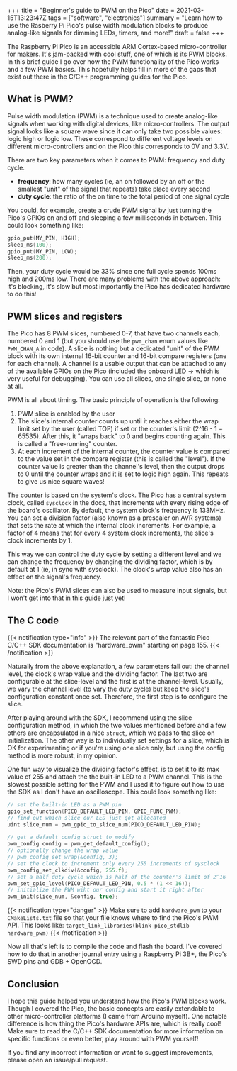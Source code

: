 +++
title = "Beginner's guide to PWM on the Pico"
date = 2021-03-15T13:23:47Z
tags = ["software", "electronics"]
summary = "Learn how to use the Rasberry Pi Pico's pulse width modulation blocks to produce analog-like signals for dimming LEDs, timers, and more!"
draft = false
+++

The Raspberry Pi Pico is an accessible ARM Cortex-based micro-controller for makers. It's jam-packed with cool stuff, one of which is its PWM blocks. In this brief guide I go over how the PWM functionality of the Pico works and a few PWM basics. This hopefully helps fill in more of the gaps that exist out there in the C/C++ programming guides for the Pico.

## What is PWM?

Pulse width modulation (PWM) is a technique used to create analog-like signals when working with digital devices, like micro-controllers. The output signal looks like a square wave since it can only take two possible values: logic high or logic low. These correspond to different voltage levels on different micro-controllers and on the Pico this corresponds to 0V and 3.3V.

There are two key parameters when it comes to PWM: frequency and duty cycle.

* **frequency**: how many cycles (ie, an on followed by an off or the smallest "unit" of the signal that repeats) take place every second
* **duty cycle**: the ratio of the on time to the total period of one signal cycle

You could, for example, create a crude PWM signal by just turning the Pico's GPIOs on and off and sleeping a few milliseconds in between. This could look something like:

```C
gpio_put(MY_PIN, HIGH);
sleep_ms(100);
gpio_put(MY_PIN, LOW);
sleep_ms(200);
```

Then, your duty cycle would be 33% since one full cycle spends 100ms high and 200ms low. There are many problems with the above approach: it's blocking, it's slow but most importantly the Pico has dedicated hardware to do this!

## PWM slices and registers

The Pico has 8 PWM slices, numbered 0-7, that have two channels each, numbered 0 and 1 (but you should use the `pwm_chan` enum values like `PWM_CHAN_A` in code). A slice is nothing but a dedicated "unit" of the PWM block with its own internal 16-bit counter and 16-bit compare registers (one for each channel). A channel is a usable output that can be attached to any of the available GPIOs on the Pico (included the onboard LED -> which is very useful for debugging). You can use all slices, one single slice, or none at all.

PWM is all about timing. The basic principle of operation is the following:

1. PWM slice is enabled by the user
2. The slice's internal counter counts up until it reaches either the wrap limit set by the user (called TOP) if set or the counter's limit (2^16 - 1 = 65535). After this, it "wraps back" to 0 and begins counting again. This is called a "free-running" counter.
3. At each increment of the internal counter, the counter value is compared to the value set in the compare register (this is called the "level"). If the counter value is greater than the channel's level, then the output drops to 0 until the counter wraps and it is set to logic high again. This repeats to give us nice square waves!

The counter is based on the system's clock. The Pico has a central system clock, called `sysclock` in the docs, that increments with every rising edge of the board's oscillator. By default, the system clock's frequency is 133MHz. You can set a division factor (also known as a prescaler on AVR systems) that sets the rate at which the internal clock increments. For example, a factor of 4 means that for every 4 system clock increments, the slice's clock increments by 1.

This way we can control the duty cycle by setting a different level and we can change the frequency by changing the dividing factor, which is by default at 1 (ie, in sync with sysclock). The clock's wrap value also has an effect on the signal's frequency.

Note: the Pico's PWM slices can also be used to measure input signals, but I won't get into that in this guide just yet!

## The C code

{{< notification type="info" >}}
The relevant part of the fantastic Pico C/C++ SDK documentation is "hardware_pwm" starting on page 155.
{{< /notification >}}

Naturally from the above explanation, a few parameters fall out: the channel level, the clock's wrap value and the dividing factor. The last two are configurable at the slice-level and the first is at the channel-level. Usually, we vary the channel level (to vary the duty cycle) but keep the slice's configuration constant once set. Therefore, the first step is to configure the slice.

After playing around with the SDK, I recommend using the slice configuration method, in which the two values mentioned before and a few others are encapsulated in a nice `struct`, which we pass to the slice on initialization. The other way is to individually set settings for a slice, which is OK for experimenting or if you're using one slice only, but using the config method is more robust, in my opinion.

One fun way to visualize the dividing factor's effect, is to set it to its max value of 255 and attach the the built-in LED to a PWM channel. This is the slowest possible setting for the PWM and I used it to figure out how to use the SDK as I don't have an oscilloscope. This could look something like:

```C
// set the built-in LED as a PWM pin
gpio_set_function(PICO_DEFAULT_LED_PIN, GPIO_FUNC_PWM);
// find out which slice our LED just got allocated
uint slice_num = pwm_gpio_to_slice_num(PICO_DEFAULT_LED_PIN);

// get a default config struct to modify
pwm_config config = pwm_get_default_config();
// optionally change the wrap value
// pwm_config_set_wrap(&config, 3);
// set the clock to increment only every 255 increments of sysclock
pwm_config_set_clkdiv(&config, 255.f);
// set a half duty cycle which is half of the counter's limit of 2^16
pwm_set_gpio_level(PICO_DEFAULT_LED_PIN, 0.5 * (1 << 16));
// initialize the PWM wiht our config and start it right after
pwm_init(slice_num, &config, true);
```

{{< notification type="danger" >}}
Make sure to add `hardware_pwm` to your `CMakeLists.txt` file so that your file knows where to find the Pico's PWM API. This looks like: `target_link_libraries(blink pico_stdlib hardware_pwm)`
{{< /notification >}}

Now all that's left is to compile the code and flash the board. I've covered how to do that in another journal entry using a Raspberry Pi 3B+, the Pico's SWD pins and GDB + OpenOCD.

## Conclusion

I hope this guide helped you understand how the Pico's PWM blocks work. Though I covered the Pico, the basic concepts are easily extendable to other micro-controller platforms (I came from Arduino myself). One notable difference is how thing the Pico's hardware APIs are, which is really cool! Make sure to read the C/C++ SDK documentation for more information on specific functions or even better, play around with PWM yourself!

If you find any incorrect information or want to suggest improvements, please open an issue/pull request.
